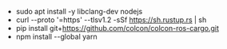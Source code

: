 
- sudo apt install -y libclang-dev nodejs
- curl --proto '=https' --tlsv1.2 -sSf https://sh.rustup.rs | sh
- pip install git+https://github.com/colcon/colcon-ros-cargo.git
- npm install --global yarn
